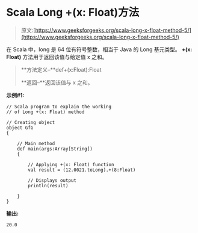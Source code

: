 # Scala Long +(x: Float)方法

> 原文:[https://www.geeksforgeeks.org/scala-long-x-float-method-5/](https://www.geeksforgeeks.org/scala-long-x-float-method-5/)

在 Scala 中，long 是 64 位有符号整数，相当于 Java 的 Long 基元类型。 **+(x: Float)** 方法用于返回该值与给定值 x 之和。

> **方法定义–**def+(x:Float):Float
> 
> **返回–**返回该值与 x 之和。

**示例#1:**

```
// Scala program to explain the working 
// of Long +(x: Float) method

// Creating object
object GfG
{ 

    // Main method
    def main(args:Array[String])
    {

        // Applying +(x: Float) function
        val result = (12.0021.toLong).+(8:Float)

        // Displays output
        println(result)

    }
} 
```

**输出:**

```
20.0

```